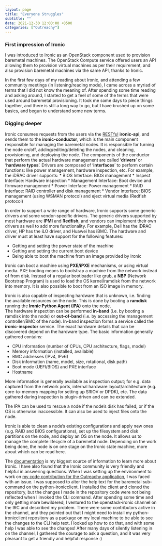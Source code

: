 ```yaml
---
layout: page
title: "Everyone Struggles"
subtitle: ""
date: 2021-12-30 12:00:00 +0500
categories: ["Outreachy"]
---
```


<h3>First impression of Ironic</h3>
I was introduced to Ironic as an OpenStack component used to provision baremetal machines. The OpenStack Compute service offered users an API allowing them to provision virtual machines as per their requirement, and also provision baremetal machines via the same API, thanks to Ironic. 

In the first few days of my reading about Ironic, and attending a few community meetings (in listening/reading mode), I came across a myriad of terms that I did not know the meaning of. After spending some time reading and asking around, I started to get a feel of some of the terms that were used around baremetal provisioning. It took me some days to piece things together, and there is still a long way to go, but I have brushed up on some basics, and begun to understand some new terms.

<h3>Digging deeper</h3>
Ironic consumes requests from the users via the <a href='https://restfulapi.net/'>RESTful</a> <b>ironic-api</b>, and sends them to the <b>ironic-conductor</b>, which is the main component responsible for managing the baremetal nodes. It is responsible for turning the node on/off, adding/editing/deleting the nodes, and cleaning, provisioning, and deploying the node. 
The components of the conductor that perform the actual hardware management are called ‘<b>drivers</b>’ or ‘<b>hardware types</b>’. Drivers are composed of ‘<b>interfaces</b>’ to perform certain functions: like power management, hardware inspection, etc. For example, the iDRAC driver supports:
* BIOS Interface: BIOS management
* Inspect Interface: Hardware inspection
* Management Interface: Boot device and firmware management
* Power Interface: Power management
* RAID Interface: RAID controller and disk management 
* Vendor Interface: BIOS management (using WSMAN protocol) and eject virtual media (Redfish protocol) 

In order to support a wide range of hardware, Ironic supports some generic drivers and some vendor-specific drivers. The generic drivers supported by most hardware are <b>IPMI</b> and <b>Redfish</b>, and vendors can implement their own drivers as well to add more functionality. For example, Dell has the iDRAC driver, HP has the iLO driver, and Huawei has iBMC. The hardware and driver must at least have support for the following features:
* Getting and setting the power state of the machine
* Getting and setting the current boot device
* Being able to boot the machine from an image provided by Ironic 

Ironic can boot a machine using <b>PXE/iPXE</b> mechanisms, or using virtual media. PXE booting means to bootstrap a machine from the network instead of from disk. Instead of a regular bootloader like grub, a <b>NBP</b> (Network Bootstrap Program) is used to load the OS kernel/ramdisk from the network into memory. It is also possible to boot from an ISO image in memory.

Ironic is also capable of inspecting hardware that is unknown, i.e. finding the available resources on the node. This is done by booting a <b>ramdisk</b> running the <b>Ironic Python Agent (IPA)</b> onto the node.  
The hardware inspection can be performed <b>in-band</b> (i.e. by booting a ramdisk into the node) or <b>out-of-band</b> (i.e. by accessing the management controller/BMC of the node). In-band inspection forms a service called the <b>ironic-inspector</b> service. The exact hardware details that can be discovered depend on the hardware type. The basic information generally gathered contains: 
* CPU information (number of CPUs, CPU architecture, flags, model)
* Memory information (installed, available)
* BMC addresses (IPv4, IPv6)
* Disk information (name, model, size, rotational, disk path)
* Boot mode (UEFI/BIOS) and PXE interface
* Hostname 

More information is generally available as inspection output; for e.g. data captured from the network ports, internal hardware layout/architecture (e.g. core-to-memory mapping for setting up SRIOV or DPDK), etc. The data gathered during inspection is plugin-driven and can be extended.

The IPA can be used to rescue a node if the node’s disk has failed, or if the OS is otherwise inaccessible. It can also be used to inject files onto the node.

Ironic is able to clean a node’s existing configurations and apply new ones (e.g. RAID and BIOS configurations), set up the filesystem and disk partitions on the node, and deploy an OS on the node. It allows us to manage the complete lifecycle of a baremetal node. Depending on the work being done, the node is on one stage on the Ironic state machine, more about which can be read here.

The <a href='https://docs.openstack.org/ironic/latest/'>documentation</a> is my biggest source of information to learn more about Ironic. I have also found that the Ironic community is very friendly and helpful in answering questions. When I was setting up the environment to work on <a href='https://review.opendev.org/c/openstack/python-ironicclient/+/816098'>my code contribution for the Outreachy application</a>, I was faced with an issue. I was supposed to alter the help text for the baremetal sub-command on the python-ironicclient. I installed the client and cloned the repository, but the changes I made in the repository code were not being reflected when I invoked the CLI command. After spending some time and only getting more bewildered, I ventured to the openstack-ironic channel on the IRC and described my problem. There were some contributors active in the channel, and they pointed out that I might need to install my python-ironicclient repository as a package on my local machine to be able to see the changes to the CLI help text. I looked up how to do that, and with some help I was able to see the changes! After many days of silently listening in on the channel, I gathered the courage to ask a question, and it was very pleasant to get a friendly and helpful response :)

